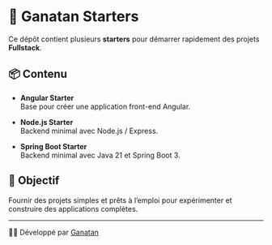 # 🚀 Ganatan Starters

Ce dépôt contient plusieurs **starters** pour démarrer rapidement des projets **Fullstack**.

## 📦 Contenu

- **Angular Starter**  
  Base pour créer une application front-end Angular.

- **Node.js Starter**  
  Backend minimal avec Node.js / Express.

- **Spring Boot Starter**  
  Backend minimal avec Java 21 et Spring Boot 3.

## 🎯 Objectif
Fournir des projets simples et prêts à l’emploi pour expérimenter et construire des applications complètes.

---
👨‍💻 Développé par [Ganatan](https://www.ganatan.com)
